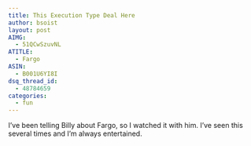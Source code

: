 ```yaml
---
title: This Execution Type Deal Here
author: bsoist
layout: post
AIMG:
  - 51QCwSzuvNL
ATITLE:
  - Fargo
ASIN:
  - B001U6YI8I
dsq_thread_id:
  - 48784659
categories:
  - fun
---
```

I&#8217;ve been telling Billy about Fargo, so I watched it with him. I&#8217;ve seen this several times and I&#8217;m always entertained.
